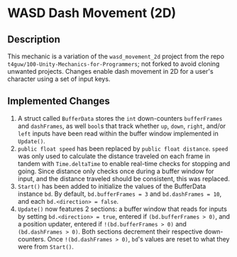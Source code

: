 # WASD Dash Movement (2D)

## Description
This mechanic is a variation of the `wasd_movement_2d` project from the repo `t4guw/100-Unity-Mechanics-for-Programmers`; not forked to avoid cloning unwanted projects.  Changes enable dash movement in 2D for a user's character using a set of input keys.

## Implemented Changes
1. A struct called `BufferData` stores the `int` down-counters `bufferFrames` and `dashFrames`, as well `bool`s that track whether `up`, `down`, `right`, and/or `left` inputs have been read within the buffer window implemented in `Update()`.
2. `public float speed` has been replaced by `public float distance`.  `speed` was only used to calculate the distance traveled on each frame in tandem with `Time.deltaTime` to enable real-time checks for stopping and going.  Since distance only checks once during a buffer window for input, and the distance traveled should be consistent, this was replaced.
3. `Start()` has been added to initialize the values of the BufferData instance `bd`.  By default, `bd.bufferFrames = 3` and `bd.dashFrames = 10`, and each `bd.<direction> = false`.
4. `Update()` now features 2 sections: a buffer window that reads for inputs by setting `bd.<direction> = true`, entered if `(bd.bufferFrames > 0)`, and a position updater, entered if `!(bd.bufferFrames > 0)` and `(bd.dashFrames > 0)`.  Both sections decrement their respective down-counters.  Once `!(bd.dashFrames > 0)`, `bd`'s values are reset to what they were from `Start()`.
